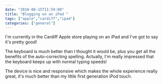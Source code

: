 ```yaml
---
date: "2010-08-15T11:59:00"
title: "Blogging on an iPad "
tags: ["apple","cardiff","ipad"]
categories: ["general"]
---
```


I'm currently in the Cardiff Apple store playing on an iPad and I've got to say it's pretty good!
<!--more-->
The keyboard is much better than I thought it would be, plus you get all the benefits of the auto-correcting spelling. Actually, I'm really impressed that the keyboard keeps up with normal typing speeds!

The device is nice and responsive which makes the whole experience really great, it's much better than my little first generation iPod touch.

